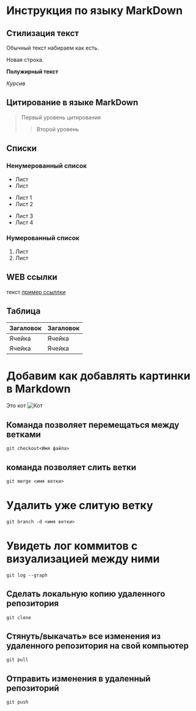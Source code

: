 # Инструкция по языку MarkDown

## Стилизация текст
Обычный текст набираем как есть.

Новая строка.

**Полужирный текст**

*Курсив*

## Цитирование в языке MarkDown
> Первый уровень цитирования
>> Второй уровень
## Списки
### Ненумерованный список
* Лист
* Лист
+ Лист 1
+ Лист 2
- Лист 3
- Лист 4

### Нумерованный список
1. Лист
2. Лист

## WEB ссылки
текст [пример ссыллки](http.example.com "Всплывающая подсказка")

## Таблица

| Загаловок | Загаловок |
|-----------|-----------|
| Ячейка    | Ячейка    |
| Ячейка    | Ячейка    |

# Добавим как добавлять картинки в Markdown
Это кот
![Кот](kot.jpg)

## Команда позволяет перемещаться между ветками
``````
git checkout<Имя файла>
``````
##  команда позволяет слить ветки
``````
git merge <имя ветки>
``````
# Удалить уже слитую ветку

``````
git branch -d <имя ветки>
``````

# Увидеть лог коммитов с визуализацией между ними
``````
git log --graph
``````

## Cделать локальную копию удаленного репозитория
``````
git clone
``````
## Cтянуть/выкачать» все изменения из удаленного репозитория на свой компьютер
``````
git pull
``````
## Отправить изменения в удаленный репозиторий
``````
git push
``````
